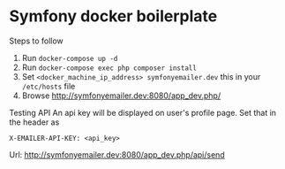 Symfony docker boilerplate
==========================

Steps to follow

1. Run ``` docker-compose up -d ```
2. Run ``` docker-compose exec php composer install ```
3. Set ``` <docker_machine_ip_address> symfonyemailer.dev ``` this in your ``` /etc/hosts``` file
4. Browse http://symfonyemailer.dev:8080/app_dev.php/


Testing API
An api key will be displayed on user's profile page. Set that in the header as

```
X-EMAILER-API-KEY: <api_key>
```

Url: http://symfonyemailer.dev:8080/app_dev.php/api/send
